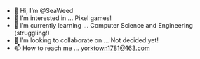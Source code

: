 - 👋 Hi, I’m @SeaWeed
- 👀 I’m interested in ... Pixel games!
- 🌱 I’m currently learning ... Computer Science and Engineering (struggling!)
- 💞️ I’m looking to collaborate on ... Not decided yet!
- 📫 How to reach me ... yorktown1781@163.com

<!---
Seaweed/Seaweed is a ✨ special ✨ repository because its `README.md` (this file) appears on your GitHub profile.
You can click the Preview link to take a look at your changes.
--->

